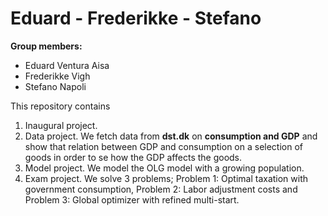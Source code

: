 # Eduard - Frederikke - Stefano

**Group members:**
- Eduard Ventura Aisa
- Frederikke Vigh
- Stefano Napoli


This repository contains  
1. Inaugural project. 
2. Data project. We fetch data from **dst.dk** on **consumption and GDP** and show that relation between GDP and consumption on a selection of goods in order to se how the GDP affects the goods.
3. Model project. We model the OLG model with a growing population.
4. Exam project. We solve 3 problems; Problem 1: Optimal taxation with government consumption, Problem 2: Labor adjustment costs and Problem 3: Global optimizer with refined multi-start.
